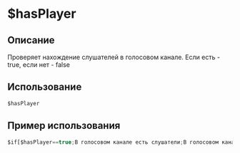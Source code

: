 # $hasPlayer

## Описание
Проверяет нахождение слушателей в голосовом канале. Если есть - true, если нет - false

## Использование
```js
$hasPlayer
```

## Пример использования
```javascript
$if[$hasPlayer==true;В голосовом канале есть слушатели;В голосовом канале нет слушателей]
```
